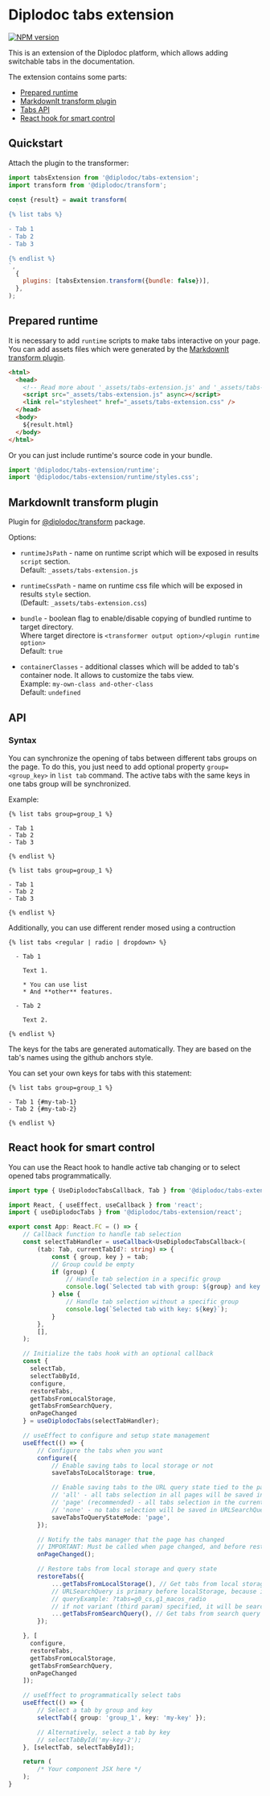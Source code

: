 # Diplodoc tabs extension

[![NPM version](https://img.shields.io/npm/v/@diplodoc/tabs-extension.svg?style=flat)](https://www.npmjs.org/package/@diplodoc/tabs-extension)

This is an extension of the Diplodoc platform, which allows adding switchable tabs in the documentation.

The extension contains some parts:

- [Prepared runtime](#prepared-runtime)
- [MarkdownIt transform plugin](#markdownit-transform-plugin)
- [Tabs API](#api)
- [React hook for smart control](#react-hook-for-smart-control)

## Quickstart

Attach the plugin to the transformer:

```js
import tabsExtension from '@diplodoc/tabs-extension';
import transform from '@diplodoc/transform';

const {result} = await transform(
  `
{% list tabs %}

- Tab 1
- Tab 2
- Tab 3

{% endlist %}
`,
  {
    plugins: [tabsExtension.transform({bundle: false})],
  },
);
```

## Prepared runtime

It is necessary to add `runtime` scripts to make tabs interactive on your page.<br/>
You can add assets files which were generated by the [MarkdownIt transform plugin](#markdownit-transform-plugin).

```html
<html>
  <head>
    <!-- Read more about '_assets/tabs-extension.js' and '_assets/tabs-extension.css' in 'Transform plugin' section -->
    <script src="_assets/tabs-extension.js" async></script>
    <link rel="stylesheet" href="_assets/tabs-extension.css" />
  </head>
  <body>
    ${result.html}
  </body>
</html>
```

Or you can just include runtime's source code in your bundle.

```js
import '@diplodoc/tabs-extension/runtime';
import '@diplodoc/tabs-extension/runtime/styles.css';
```

## MarkdownIt transform plugin

Plugin for [@diplodoc/transform](https://github.com/diplodoc-platform/transform) package.

Options:

- `runtimeJsPath` - name on runtime script which will be exposed in results `script` section.<br>
  Default: `_assets/tabs-extension.js`<br>

- `runtimeCssPath` - name on runtime css file which will be exposed in results `style` section.<br>
  (Default: `_assets/tabs-extension.css`)<br>

- `bundle` - boolean flag to enable/disable copying of bundled runtime to target directory.<br>
  Where target directore is `<transformer output option>/<plugin runtime option>`<br>
  Default: `true`<br>

- `containerClasses` - additional classes which will be added to tab's container node. It allows to customize the tabs view.<br>
  Example: `my-own-class and-other-class`<br>
  Default: `undefined`<br>

## API

### Syntax

You can synchronize the opening of tabs between different tabs groups on the page. To do this, you just need to add optional property `group=<group_key>` in `list tab` command. The active tabs with the same keys in one tabs group will be synchronized.

Example:

```
{% list tabs group=group_1 %}

- Tab 1
- Tab 2
- Tab 3

{% endlist %}

{% list tabs group=group_1 %}

- Tab 1
- Tab 2
- Tab 3

{% endlist %}
```

Additionally, you can use different render mosed using a contruction

```
{% list tabs <regular | radio | dropdown> %}

  - Tab 1

    Text 1.

    * You can use list
    * And **other** features.

  - Tab 2

    Text 2.

{% endlist %}
```

The keys for the tabs are generated automatically. They are based on the tab's names using the github anchors style.

You can set your own keys for tabs with this statement:

```
{% list tabs group=group_1 %}

- Tab 1 {#my-tab-1}
- Tab 2 {#my-tab-2}

{% endlist %}
```

## React hook for smart control

You can use the React hook to handle active tab changing or to select opened tabs programmatically.

```typeScript
import type { UseDiplodocTabsCallback, Tab } from '@diplodoc/tabs-extension/react';

import React, { useEffect, useCallback } from 'react';
import { useDiplodocTabs } from '@diplodoc/tabs-extension/react';

export const App: React.FC = () => {
    // Callback function to handle tab selection
    const selectTabHandler = useCallback<UseDiplodocTabsCallback>(
        (tab: Tab, currentTabId?: string) => {
            const { group, key } = tab;
            // Group could be empty
            if (group) {
                // Handle tab selection in a specific group
                console.log(`Selected tab with group: ${group} and key: ${key}`);
            } else {
                // Handle tab selection without a specific group
                console.log(`Selected tab with key: ${key}`);
            }
        },
        [],
    );

    // Initialize the tabs hook with an optional callback
    const {
      selectTab,
      selectTabById,
      configure,
      restoreTabs,
      getTabsFromLocalStorage,
      getTabsFromSearchQuery,
      onPageChanged
    } = useDiplodocTabs(selectTabHandler);

    // useEffect to configure and setup state management
    useEffect(() => {
        // Configure the tabs when you want
        configure({
            // Enable saving tabs to local storage or not
            saveTabsToLocalStorage: true,

            // Enable saving tabs to the URL query state tied to the page
            // 'all' - all tabs selection in all pages will be saved in URLSearchQuery
            // 'page' (recommended) - all tabs selection in the current page will be saved in URLSearchQuery
            // 'none' - no tabs selection will be saved in URLSearchQuery
            saveTabsToQueryStateMode: 'page',
        });

        // Notify the tabs manager that the page has changed
        // IMPORTANT: Must be called when page changed, and before restore tabs (to keep saveTabsToQueryStateMode: 'page' working correctly)
        onPageChanged();

        // Restore tabs from local storage and query state
        restoreTabs({
            ...getTabsFromLocalStorage(), // Get tabs from local storage
            // URLSearchQuery is primary before localStorage, because it can be provided
            // queryExample: ?tabs=g0_cs,g1_macos_radio
            // if not variant (third param) specified, it will be search regular tab (out of the box)
            ...getTabsFromSearchQuery(), // Get tabs from search query
        });

    }, [
      configure,
      restoreTabs,
      getTabsFromLocalStorage,
      getTabsFromSearchQuery,
      onPageChanged
    ]);

    // useEffect to programmatically select tabs
    useEffect(() => {
        // Select a tab by group and key
        selectTab({ group: 'group_1', key: 'my-key' });

        // Alternatively, select a tab by key
        // selectTabById('my-key-2');
    }, [selectTab, selectTabById]);

    return (
        /* Your component JSX here */
    );
}
```
